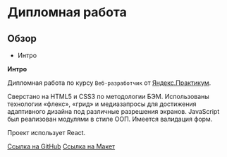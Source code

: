 # Дипломная работа

## Обзор
* Интро

**Интро**

Дипломная работа по курсу `Веб-разработчик` от [Яндекс.Практикум](https://praktikum.yandex.ru/).

Сверстано на HTML5 и CSS3 по методологии БЭМ. Использованы технологии «флекс», «грид» и медиазапросы для достижения адаптивного дизайна под различные разрешения экранов.
JavaScript был реализован модулями в стиле ООП.
Имеется валидация форм.

Проект использует React.

[Ссылка на GitHub](https://github.com/OkerLa97/movies-explorer-frontend)
[Ссылка на Макет](https://disk.yandex.ru/d/hT6dRoYK-FOgew)
